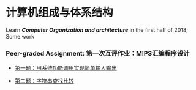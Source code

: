 # 计算机组成与体系结构
 Learn ***Computer Organization and architecture*** in the first half of 2018; Some work
### Peer-graded Assignment: 第一次互评作业：MIPS汇编程序设计
- [第一题：用系统功能调用实现简单输入输出](https://github.com/AnTuo1998/Lab-on-Computer-Organization-and-architecture/blob/master/mutualhw01-1.asm)

- [第二题：字符串查找比较](https://github.com/AnTuo1998/Lab-on-Computer-Organization-and-architecture/blob/master/mutualhw01-2.asm)
